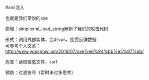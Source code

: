 #xml注入  
  
也就是我们常说的xxe  
  
原理：simplexml_load_string解析了我们的攻击代码  
  
形式：调用外部实体，监听vps，接受反弹数据  
可参考个人文章：http://www.youknowi.xin/2018/07/xxe%e6%94%bb%e5%87%bb/  
  
危害：读取敏感文件，ssrf  
  
预防：过滤符号（暂时未过多思考）  
  
  
  
